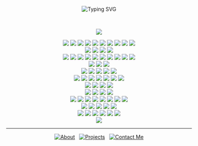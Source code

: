 <p align="center">
  <img src="https://readme-typing-svg.demolab.com/?lines=I+love+coding;day+and+night+...;-+afn&font=VT323&size=42&color=FDF000&background=000000&center=true&vCenter=true&width=440&height=60" alt="Typing SVG" />
</p>
<br>
<p align="center">
  <img src="https://skillicons.dev/icons?i=javascript,typescript,python,java,swift,c,cs,php,dart,kotlin" />
</p>
<div align="center">
  <img src="https://img.shields.io/badge/PyTorch-EE4C2C?logo=pytorch&logoColor=white" />
  <img src="https://img.shields.io/badge/Hugging Face-FFD21F?logo=huggingface&logoColor=black" />
  <img src="https://img.shields.io/badge/LangChain-000000?logo=python&logoColor=white" />
  <img src="https://img.shields.io/badge/Stable--Baselines3-1A9F8A?logo=python&logoColor=white" />
  <img src="https://img.shields.io/badge/scikit--learn-F7931E?logo=scikitlearn&logoColor=white" />
  <img src="https://img.shields.io/badge/FAISS-17A2B8?logo=python&logoColor=white" />
  <img src="https://img.shields.io/badge/XGBoost-00C7B7?logo=python&logoColor=white" />
  <img src="https://img.shields.io/badge/Amazon SageMaker-FF9900?logo=amazonaws&logoColor=white" />
  <img src="https://img.shields.io/badge/Jupyter-F37626?logo=jupyter&logoColor=white" />
  <img src="https://img.shields.io/badge/Streamlit-FF4B4B?logo=streamlit&logoColor=white" />
</div>
<div align="center">
  <img src="https://img.shields.io/badge/RAG-005571?logo=python&logoColor=white" />
  <img src="https://img.shields.io/badge/Generative AI-FF4C4C?logo=python&logoColor=white" />
  <img src="https://img.shields.io/badge/NLP-005571?logo=python&logoColor=white" />
  <img src="https://img.shields.io/badge/Reinforcement Learning-1E90FF?logo=python&logoColor=white" />
</div>
<div align="center">
  <img src="https://img.shields.io/badge/Node.js-339933?logo=nodedotjs&logoColor=white" />
  <img src="https://img.shields.io/badge/Express.js-000000?logo=express&logoColor=white" />
  <img src="https://img.shields.io/badge/React-61DAFB?logo=react&logoColor=black" />
  <img src="https://img.shields.io/badge/Next.js-000000?logo=nextdotjs&logoColor=white" />
  <img src="https://img.shields.io/badge/jQuery-0769AD?logo=jquery&logoColor=white" />
  <img src="https://img.shields.io/badge/WordPress-21759B?logo=wordpress&logoColor=white" />
  <img src="https://img.shields.io/badge/CSS3-1572B6?logo=css3&logoColor=white" />
  <img src="https://img.shields.io/badge/HTML5-E34F26?logo=html5&logoColor=white" />
  <img src="https://img.shields.io/badge/Apache-D22128?logo=apache&logoColor=white" />
  <img src="https://img.shields.io/badge/Nginx-009639?logo=nginx&logoColor=white" />
</div>
<div align="center">
  <img src="https://img.shields.io/badge/Flutter-02569B?logo=flutter&logoColor=white" />
  <img src="https://img.shields.io/badge/iOS-000000?logo=apple&logoColor=white" />
  <img src="https://img.shields.io/badge/Android-3DDC84?logo=android&logoColor=white" />
</div>
<div align="center">
  <img src="https://img.shields.io/badge/PostgreSQL-4169E1?logo=postgresql&logoColor=white" />
  <img src="https://img.shields.io/badge/MySQL-4479A1?logo=mysql&logoColor=white" />
  <img src="https://img.shields.io/badge/MongoDB-47A248?logo=mongodb&logoColor=white" />
  <img src="https://img.shields.io/badge/NoSQL-005571?logo=databricks&logoColor=white" />
  <img src="https://img.shields.io/badge/SQL-4479A1?logo=sqlite&logoColor=white" />
</div>
<div align="center">
  <img src="https://img.shields.io/badge/Git-F05032?logo=git&logoColor=white" />
  <img src="https://img.shields.io/badge/Docker Compose-2496ED?logo=docker&logoColor=white" />
  <img src="https://img.shields.io/badge/Docker-2496ED?logo=docker&logoColor=white" />
  <img src="https://img.shields.io/badge/Kubernetes-326CE5?logo=kubernetes&logoColor=white" />
  <img src="https://img.shields.io/badge/Ansible-EE0000?logo=ansible&logoColor=white" />
  <img src="https://img.shields.io/badge/Terraform-7B42BC?logo=terraform&logoColor=white" />
  <img src="https://img.shields.io/badge/GitHub Actions-2088FF?logo=githubactions&logoColor=white" />
</div>
<div align="center">
  <img src="https://img.shields.io/badge/GraphQL-E10098?logo=graphql&logoColor=white" />
  <img src="https://img.shields.io/badge/REST-02569B?logo=rest&logoColor=white" />
  <img src="https://img.shields.io/badge/OAuth-008080?logo=oauth&logoColor=white" />
  <img src="https://img.shields.io/badge/FastAPI-009688?logo=fastapi&logoColor=white" />
</div>
<div align="center">
  <img src="https://img.shields.io/badge/AWS-232F3E?logo=amazonaws&logoColor=white" />
  <img src="https://img.shields.io/badge/Firebase-FFCA28?logo=firebase&logoColor=black" />
  <img src="https://img.shields.io/badge/Google Cloud-4285F4?logo=googlecloud&logoColor=white" />
  <img src="https://img.shields.io/badge/Supabase-3ECF8E?logo=supabase&logoColor=white" />
</div>
<div align="center">
  <img src="https://img.shields.io/badge/Jest-C21325?logo=jest&logoColor=white" />
  <img src="https://img.shields.io/badge/Mocha-8D6748?logo=mocha&logoColor=white" />
  <img src="https://img.shields.io/badge/JUnit-25A162?logo=java&logoColor=white" />
  <img src="https://img.shields.io/badge/XCTest-FF2D55?logo=apple&logoColor=white" />
  <img src="https://img.shields.io/badge/PyTest-0A9EDC?logo=pytest&logoColor=white" />
  <img src="https://img.shields.io/badge/Playwright-2EAD33?logo=microsoft&logoColor=white" />
  <img src="https://img.shields.io/badge/Puppeteer-40B5A4?logo=puppeteer&logoColor=white" />
  <img src="https://img.shields.io/badge/Selenium-43B02A?logo=selenium&logoColor=white" />
</div>
<div align="center">
  <img src="https://img.shields.io/badge/Wireshark-1679A7?logo=wireshark&logoColor=white" />
  <img src="https://img.shields.io/badge/Nmap-214478?logo=nmap&logoColor=white" />
  <img src="https://img.shields.io/badge/SQLmap-5C2D91?logo=sqlite&logoColor=white" />
  <img src="https://img.shields.io/badge/Netcat-000000?logo=gnu&logoColor=white" />
  <img src="https://img.shields.io/badge/Dsniff-333333?logo=gnupg&logoColor=white" />
</div>
<div align="center">
  <img src="https://img.shields.io/badge/RedHat-EE0000?logo=redhat&logoColor=white" />
  <img src="https://img.shields.io/badge/CentOS-262577?logo=centos&logoColor=white" />
  <img src="https://img.shields.io/badge/Fedora-294172?logo=fedora&logoColor=white" />
  <img src="https://img.shields.io/badge/Ubuntu-E95420?logo=ubuntu&logoColor=white" />
  <img src="https://img.shields.io/badge/Kali Linux-557C94?logo=kalilinux&logoColor=white" />
  <img src="https://img.shields.io/badge/Debian-A81D33?logo=debian&logoColor=white" />
</div>
<div align="center">
  <img src="https://img.shields.io/badge/Unity-FFFFFF?logo=unity&logoColor=black" />
</div>

---

<p align="center">
  <a href="https://alifuatnumanoglu.com"><img src="https://img.shields.io/badge/About-1e1e1e?style=for-the-badge" alt="About" /></a>&nbsp;&nbsp;
  <a href="https://afnprojects.com"><img src="https://img.shields.io/badge/Projects Hub-1e1e1e?style=for-the-badge" alt="Projects" /></a>&nbsp;&nbsp;
  <a href="https://alifuatnumanoglu.com/contact"><img src="https://img.shields.io/badge/Contact_Me-1e1e1e?style=for-the-badge" alt="Contact Me" /></a>
</p>

